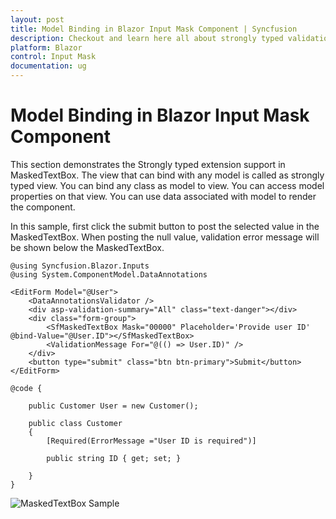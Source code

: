 ```yaml
---
layout: post
title: Model Binding in Blazor Input Mask Component | Syncfusion
description: Checkout and learn here all about strongly typed validation of Syncfusion Blazor Input Mask component and more.
platform: Blazor
control: Input Mask
documentation: ug
---
```


# Model Binding in Blazor Input Mask Component

This section demonstrates the Strongly typed extension support in MaskedTextBox. The view that can bind with any model is called as strongly typed view. You can bind any class as model to view. You can access model properties on that view. You can use data associated with model to render the component.

In this sample, first click the submit button to post the selected value in the MaskedTextBox. When posting the null value, validation error message will be shown below the MaskedTextBox.

```cshtml
@using Syncfusion.Blazor.Inputs
@using System.ComponentModel.DataAnnotations

<EditForm Model="@User">
    <DataAnnotationsValidator />
    <div asp-validation-summary="All" class="text-danger"></div>
    <div class="form-group">
        <SfMaskedTextBox Mask="00000" Placeholder='Provide user ID' @bind-Value="@User.ID"></SfMaskedTextBox>
        <ValidationMessage For="@(() => User.ID)" />
    </div>
    <button type="submit" class="btn btn-primary">Submit</button>
</EditForm>

@code {

    public Customer User = new Customer();

    public class Customer
    {
        [Required(ErrorMessage ="User ID is required")]

        public string ID { get; set; }

    }
}
```



![MaskedTextBox Sample](../images/validation.png)